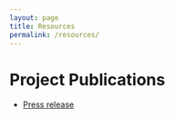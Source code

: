 ```yaml
---
layout: page
title: Resources
permalink: /resources/
---
```



# Project Publications

- [Press release](/biodiversity/assets/press_release_NatureToday.pdf)
